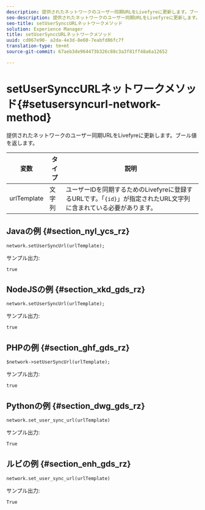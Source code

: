 ```yaml
---
description: 提供されたネットワークのユーザー同期URLをLivefyreに更新します。ブール値を返します。
seo-description: 提供されたネットワークのユーザー同期URLをLivefyreに更新します。ブール値を返します。
seo-title: setUserSynccURLネットワークメソッド
solution: Experience Manager
title: setUserSynccURLネットワークメソッド
uuid: cd067e90- a2da-4e3d-8e60-7eabfd86fc7f
translation-type: tm+mt
source-git-commit: 67aeb3de964473b326c88c3a3f81ff48a6a12652

---
```



# setUserSynccURLネットワークメソッド{#setusersyncurl-network-method}

提供されたネットワークのユーザー同期URLをLivefyreに更新します。ブール値を返します。

| 変数 | タイプ | 説明 |
|--- |--- |--- |
| urlTemplate | 文字列 | ユーザーIDを同期するためのLivefyreに登録するURLです。「`{id}`」が指定されたURL文字列に含まれている必要があります。 |

## Javaの例 {#section_nyl_ycs_rz}

```
network.setUserSyncUrl(urlTemplate); 
```

サンプル出力:

```
true
```

## NodeJSの例 {#section_xkd_gds_rz}

```
network.setUserSyncUrl(urlTemplate); 
```

サンプル出力:

```
true
```

## PHPの例 {#section_ghf_gds_rz}

```
$network->setUserSyncUrl(urlTemplate); 
```

サンプル出力:

```
true
```

## Pythonの例 {#section_dwg_gds_rz}

```
network.set_user_sync_url(urlTemplate) 
```

サンプル出力:

```
True
```

## ルビの例 {#section_enh_gds_rz}

```
network.set_user_sync_url(urlTemplate) 
```

サンプル出力:

```
True
```
